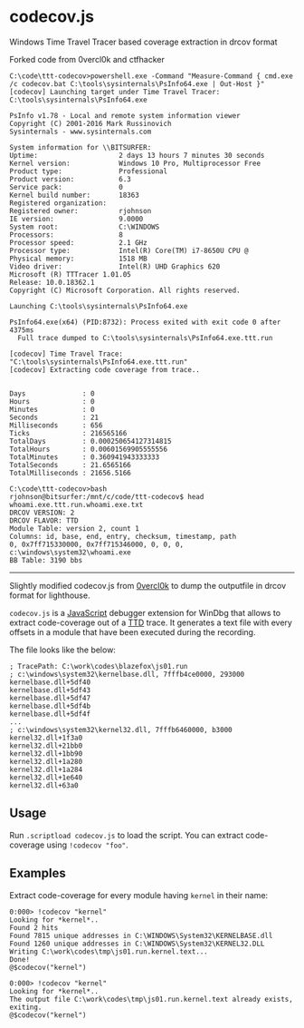 # codecov.js

Windows Time Travel Tracer based coverage extraction in drcov format

Forked code from 0vercl0k and ctfhacker

```
C:\code\ttt-codecov>powershell.exe -Command "Measure-Command { cmd.exe /c codecov.bat C:\tools\sysinternals\PsInfo64.exe | Out-Host }"
[codecov] Launching target under Time Travel Tracer: C:\tools\sysinternals\PsInfo64.exe

PsInfo v1.78 - Local and remote system information viewer
Copyright (C) 2001-2016 Mark Russinovich
Sysinternals - www.sysinternals.com

System information for \\BITSURFER:
Uptime:                    2 days 13 hours 7 minutes 30 seconds
Kernel version:            Windows 10 Pro, Multiprocessor Free
Product type:              Professional
Product version:           6.3
Service pack:              0
Kernel build number:       18363
Registered organization:
Registered owner:          rjohnson
IE version:                9.0000
System root:               C:\WINDOWS
Processors:                8
Processor speed:           2.1 GHz
Processor type:            Intel(R) Core(TM) i7-8650U CPU @
Physical memory:           1518 MB
Video driver:              Intel(R) UHD Graphics 620
Microsoft (R) TTTracer 1.01.05
Release: 10.0.18362.1
Copyright (C) Microsoft Corporation. All rights reserved.

Launching C:\tools\sysinternals\PsInfo64.exe

PsInfo64.exe(x64) (PID:8732): Process exited with exit code 0 after 4375ms
  Full trace dumped to C:\tools\sysinternals\PsInfo64.exe.ttt.run

[codecov] Time Travel Trace: "C:\tools\sysinternals\PsInfo64.exe.ttt.run"
[codecov] Extracting code coverage from trace..


Days              : 0
Hours             : 0
Minutes           : 0
Seconds           : 21
Milliseconds      : 656
Ticks             : 216565166
TotalDays         : 0.000250654127314815
TotalHours        : 0.00601569905555556
TotalMinutes      : 0.360941943333333
TotalSeconds      : 21.6565166
TotalMilliseconds : 21656.5166

C:\code\ttt-codecov>bash
rjohnson@bitsurfer:/mnt/c/code/ttt-codecov$ head whoami.exe.ttt.run.whoami.exe.txt
DRCOV VERSION: 2
DRCOV FLAVOR: TTD
Module Table: version 2, count 1
Columns: id, base, end, entry, checksum, timestamp, path
0, 0x7ff715330000, 0x7ff715346000, 0, 0, 0, c:\windows\system32\whoami.exe
BB Table: 3190 bbs
```


--- 

Slightly modified codecov.js from [0vercl0k](https://github.com/0vercl0k/windbg-scripts/blob/master/codecov/codecov.js) to dump the outputfile in drcov format for lighthouse.

`codecov.js` is a [JavaScript](https://docs.microsoft.com/en-us/windows-hardware/drivers/debugger/javascript-debugger-scripting) debugger extension for WinDbg that allows to extract code-coverage out of a [TTD](https://docs.microsoft.com/en-us/windows-hardware/drivers/debugger/time-travel-debugging-overview) trace. It generates a text file with every offsets in a module that have been executed during the recording.

The file looks like the below:

```text
; TracePath: C:\work\codes\blazefox\js01.run
; c:\windows\system32\kernelbase.dll, 7fffb4ce0000, 293000
kernelbase.dll+5df40
kernelbase.dll+5df43
kernelbase.dll+5df47
kernelbase.dll+5df4b
kernelbase.dll+5df4f
...
; c:\windows\system32\kernel32.dll, 7fffb6460000, b3000
kernel32.dll+1f3a0
kernel32.dll+21bb0
kernel32.dll+1bb90
kernel32.dll+1a280
kernel32.dll+1a284
kernel32.dll+1e640
kernel32.dll+63a0
```

## Usage

Run `.scriptload codecov.js` to load the script. You can extract code-coverage using `!codecov "foo"`.

## Examples

Extract code-coverage for every module having `kernel` in their name:

```text
0:000> !codecov "kernel"
Looking for *kernel*..
Found 2 hits
Found 7815 unique addresses in C:\WINDOWS\System32\KERNELBASE.dll
Found 1260 unique addresses in C:\WINDOWS\System32\KERNEL32.DLL
Writing C:\work\codes\tmp\js01.run.kernel.text...
Done!
@$codecov("kernel")

0:000> !codecov "kernel"
Looking for *kernel*..
The output file C:\work\codes\tmp\js01.run.kernel.text already exists, exiting.
@$codecov("kernel")
```

